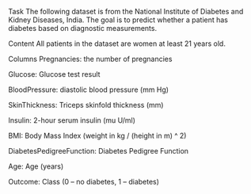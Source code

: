 Task
The following dataset is from the National Institute of Diabetes and Kidney Diseases, India. The goal is to predict whether a patient has diabetes based on diagnostic measurements.

Content
All patients in the dataset are women at least 21 years old.

Columns
Pregnancies: the number of pregnancies

Glucose: Glucose test result

BloodPressure: diastolic blood pressure (mm Hg)

SkinThickness: Triceps skinfold thickness (mm)

Insulin: 2-hour serum insulin (mu U/ml)

BMI: Body Mass Index (weight in kg / (height in m) ^ 2)

DiabetesPedigreeFunction: Diabetes Pedigree Function

Age: Age (years)

Outcome: Class (0 – no diabetes, 1 – diabetes)
